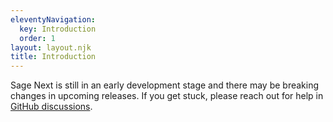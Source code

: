 ```yaml
---
eleventyNavigation:
  key: Introduction
  order: 1
layout: layout.njk
title: Introduction
---
```



Sage Next is still in an early development stage and there may be breaking changes in upcoming releases. If you get stuck, please reach out for help in <a href="https://github.com/Kajabi/sage-lib/discussions/" rel="noreferrer noopener" target="_blank">GitHub discussions</a>.
